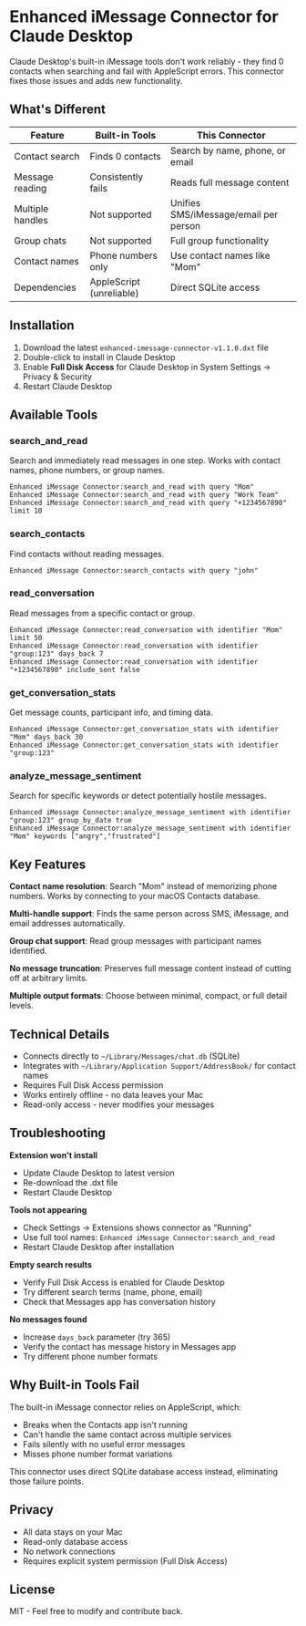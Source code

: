 # Enhanced iMessage Connector for Claude Desktop

Claude Desktop's built-in iMessage tools don't work reliably - they find 0 contacts when searching and fail with AppleScript errors. This connector fixes those issues and adds new functionality.

## What's Different

| Feature | Built-in Tools | This Connector |
|---------|---------------|----------------|
| Contact search | Finds 0 contacts | Search by name, phone, or email |
| Message reading | Consistently fails | Reads full message content |
| Multiple handles | Not supported | Unifies SMS/iMessage/email per person |
| Group chats | Not supported | Full group functionality |
| Contact names | Phone numbers only | Use contact names like "Mom" |
| Dependencies | AppleScript (unreliable) | Direct SQLite access |

## Installation

1. Download the latest `enhanced-imessage-connector-v1.1.0.dxt` file
2. Double-click to install in Claude Desktop  
3. Enable **Full Disk Access** for Claude Desktop in System Settings → Privacy & Security
4. Restart Claude Desktop

## Available Tools

### search_and_read
Search and immediately read messages in one step. Works with contact names, phone numbers, or group names.

```
Enhanced iMessage Connector:search_and_read with query "Mom"
Enhanced iMessage Connector:search_and_read with query "Work Team" 
Enhanced iMessage Connector:search_and_read with query "+1234567890" limit 10
```

### search_contacts  
Find contacts without reading messages.

```
Enhanced iMessage Connector:search_contacts with query "john"
```

### read_conversation
Read messages from a specific contact or group.

```
Enhanced iMessage Connector:read_conversation with identifier "Mom" limit 50
Enhanced iMessage Connector:read_conversation with identifier "group:123" days_back 7
Enhanced iMessage Connector:read_conversation with identifier "+1234567890" include_sent false
```

### get_conversation_stats
Get message counts, participant info, and timing data.

```
Enhanced iMessage Connector:get_conversation_stats with identifier "Mom" days_back 30
Enhanced iMessage Connector:get_conversation_stats with identifier "group:123"
```

### analyze_message_sentiment  
Search for specific keywords or detect potentially hostile messages.

```
Enhanced iMessage Connector:analyze_message_sentiment with identifier "group:123" group_by_date true
Enhanced iMessage Connector:analyze_message_sentiment with identifier "Mom" keywords ["angry","frustrated"]
```

## Key Features

**Contact name resolution**: Search "Mom" instead of memorizing phone numbers. Works by connecting to your macOS Contacts database.

**Multi-handle support**: Finds the same person across SMS, iMessage, and email addresses automatically.

**Group chat support**: Read group messages with participant names identified.

**No message truncation**: Preserves full message content instead of cutting off at arbitrary limits.

**Multiple output formats**: Choose between minimal, compact, or full detail levels.

## Technical Details

- Connects directly to `~/Library/Messages/chat.db` (SQLite)
- Integrates with `~/Library/Application Support/AddressBook/` for contact names  
- Requires Full Disk Access permission
- Works entirely offline - no data leaves your Mac
- Read-only access - never modifies your messages

## Troubleshooting

**Extension won't install**
- Update Claude Desktop to latest version
- Re-download the .dxt file
- Restart Claude Desktop

**Tools not appearing**  
- Check Settings → Extensions shows connector as "Running"
- Use full tool names: `Enhanced iMessage Connector:search_and_read`
- Restart Claude Desktop after installation

**Empty search results**
- Verify Full Disk Access is enabled for Claude Desktop
- Try different search terms (name, phone, email)
- Check that Messages app has conversation history

**No messages found**
- Increase `days_back` parameter (try 365)
- Verify the contact has message history in Messages app
- Try different phone number formats

## Why Built-in Tools Fail

The built-in iMessage connector relies on AppleScript, which:
- Breaks when the Contacts app isn't running
- Can't handle the same contact across multiple services  
- Fails silently with no useful error messages
- Misses phone number format variations

This connector uses direct SQLite database access instead, eliminating those failure points.

## Privacy

- All data stays on your Mac
- Read-only database access
- No network connections
- Requires explicit system permission (Full Disk Access)

## License

MIT - Feel free to modify and contribute back.